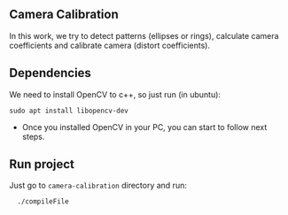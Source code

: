 ## Camera Calibration

In this work, we try to detect patterns (ellipses or rings), calculate camera coefficients and calibrate camera (distort coefficients).

## Dependencies

We need to install OpenCV to c++, so just run (in ubuntu):

    sudo apt install libopencv-dev

* Once you installed OpenCV in your PC, you can start to follow next steps.

## Run project

Just go to `camera-calibration` directory and run:

      ./compileFile
